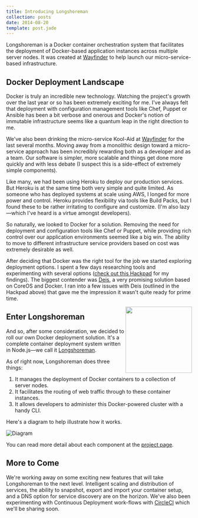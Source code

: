 ```yaml
---
title: Introducing Longshoreman
collection: posts
date: 2014-08-20
template: post.jade
---
```


Longshoreman is a Docker container orchestration system that facilitates the deployment of Docker-based application instances across multiple server nodes. It was created at [Wayfinder](http://wayfinder.co) to help launch our micro-service-based infrastructure.

## Docker Deployment Landscape

Docker is truly an incredible new technology. Watching the project's growth over the last year or so has been extremely exciting for me. I've always felt that deployment with configuration management tools like Chef, Puppet or Ansible has been a bit verbose and onerous and Docker's notion of immutable infrastructure seems like a quantum leap in the right direction to me.

We've also been drinking the micro-service Kool-Aid at [Wayfinder](http://wayfinder.co) for the last several months. Moving away from a monolithic design toward a micro-service approach has been incredibly rewarding both as a developer and as a team. Our software is simpler, more scalable and things get done more quickly and with less debate (I suspect this is a side-effect of extremely simple components).

Like many, we had been using Heroku to deploy our production services. But Heroku is at the same time both very simple and quite limited. As someone who has deployed systems at scale using AWS, I longed for more power and control. Heroku provides flexibility via tools like Build Packs, but I found these to be rather irritating to configure and customize. (I'm also lazy—which I've heard is a virtue amongst developers).

So naturally, we looked to Docker for a solution. Removing the need for deployment and configuration tools like Chef or Puppet, while providing rich control over our application environments seemed like a big win. The ability to move to different infrastructure service providers based on cost was extremely desirable as well.

After deciding that Docker was the right tool for the job we started exploring deployment options. I spent a few days researching tools and experimenting with several options ([check out this Hackpad](https://hackpad.com/Infrastructure-ox7KgPtqwIa) for my findings). The biggest contender was [Deis](http://deis.io), a very promising solution based on CoreOS and Docker. I ran into a few issues with Deis (outlined in the Hackpad above) that gave me the impression it wasn't quite ready for prime time.

<img height="180" style="float:right;" src="http://i.imgur.com/RuqDnPk.png">

## Enter Longshoreman

And so, after some consideration, we decided to roll our own Docker deployment solution. It's a complete container deployment system written in Node.js—we call it [Longshoreman](http://longshoreman.io).

As of right now, Longshoreman does three things:

1. It manages the deployment of Docker containers to a collection of server nodes.
2. It facilitates the routing of web traffic through to these container instances.
3. It allows developers to administer this Docker-powered cluster with a handy CLI.

Here's a diagram to help illustrate how it works.

![Diagram](http://i.imgur.com/I0POpX4.png)

You can read more detail about each component at the [project page](http://longshoreman.io).

## More to Come

We're working away on some exciting new features that will take Longshoreman to the next level. Intelligent scaling and distribution of services, the ability to snapshot, export and import your container setup, and a DNS option for service discovery are on the horizon. We've also been experimenting with Continuous Deployment work-flows with [CircleCI](http://www.circleci.com) which we'll be sharing soon.
